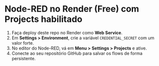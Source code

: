 # Node-RED no Render (Free) com Projects habilitado

1) Faça deploy deste repo no Render como **Web Service**.
2) Em **Settings > Environment**, crie a variável `CREDENTIAL_SECRET` com um valor forte.
3) No editor do Node-RED, vá em **Menu > Settings > Projects** e ative.
4) Conecte ao seu repositório GitHub para salvar os flows de forma persistente.
